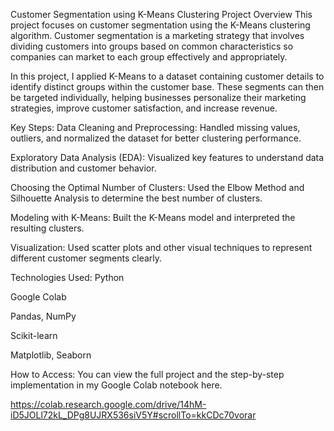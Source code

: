 Customer Segmentation using K-Means Clustering
Project Overview
This project focuses on customer segmentation using the K-Means clustering algorithm. Customer segmentation is a marketing strategy that involves dividing customers into groups based on common characteristics so companies can market to each group effectively and appropriately.

In this project, I applied K-Means to a dataset containing customer details to identify distinct groups within the customer base. These segments can then be targeted individually, helping businesses personalize their marketing strategies, improve customer satisfaction, and increase revenue.

Key Steps:
Data Cleaning and Preprocessing: Handled missing values, outliers, and normalized the dataset for better clustering performance.

Exploratory Data Analysis (EDA): Visualized key features to understand data distribution and customer behavior.

Choosing the Optimal Number of Clusters: Used the Elbow Method and Silhouette Analysis to determine the best number of clusters.

Modeling with K-Means: Built the K-Means model and interpreted the resulting clusters.

Visualization: Used scatter plots and other visual techniques to represent different customer segments clearly.

Technologies Used:
Python

Google Colab

Pandas, NumPy

Scikit-learn

Matplotlib, Seaborn

How to Access:
You can view the full project and the step-by-step implementation in my Google Colab notebook here.

https://colab.research.google.com/drive/14hM-iD5JOLl72kL_DPg8UJRX536siV5Y#scrollTo=kkCDc70vorar

